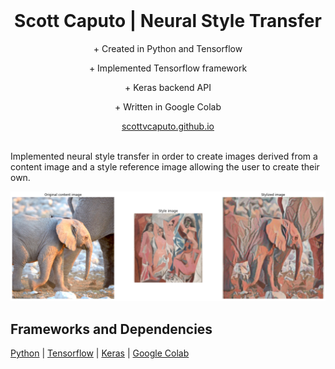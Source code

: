 <br />
<p align="center">
  <h1 align="center">Scott Caputo | Neural Style Transfer</h1>

  <p align="center">
    + Created in Python and Tensorflow 
  </p>
  <p align="center">
    + Implemented Tensorflow framework 
  </p>
  <p align="center">
    + Keras backend API
  </p>
  <p align="center">
    + Written in Google Colab
  </p>
  <p align="center">
    <a href="https://github.com/scottvcaputo">scottvcaputo.github.io</a>
    <br />
    <br />
  </p>
</p>
<p>
  Implemented neural style transfer in order to create images derived from a content image and a style reference image allowing the user to create their own.
</p>

<p align="center">
    <img src="https://raw.githubusercontent.com/scottvcaputo/Neural-Style-Transfer/master/styletransfer.PNG" alt="Demo" />
</p>


## Frameworks and Dependencies 

[Python](https://www.python.org/)
| [Tensorflow](https://www.tensorflow.org/)
| [Keras](https://keras.io/)
| [Google Colab](https://colab.research.google.com/notebooks/intro.ipynb#recent=true)



